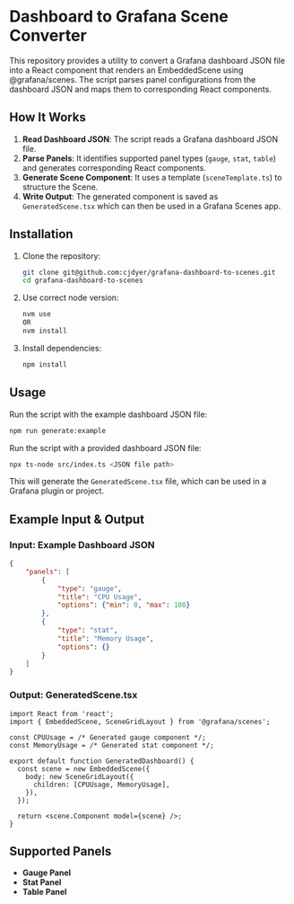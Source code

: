 # Dashboard to Grafana Scene Converter

This repository provides a utility to convert a Grafana dashboard JSON file into a React component
that renders an EmbeddedScene using @grafana/scenes. The script parses panel configurations from the
dashboard JSON and maps them to corresponding React components.

## How It Works

1. **Read Dashboard JSON**: The script reads a Grafana dashboard JSON file.
2. **Parse Panels**: It identifies supported panel types (`gauge`, `stat`, `table`) and generates corresponding React components.
3. **Generate Scene Component**: It uses a template (`sceneTemplate.ts`) to structure the Scene.
4. **Write Output**: The generated component is saved as `GeneratedScene.tsx` which can then be used
   in a Grafana Scenes app.

## Installation

1. Clone the repository:
    ```sh
    git clone git@github.com:cjdyer/grafana-dashboard-to-scenes.git
    cd grafana-dashboard-to-scenes
    ```
3. Use correct node version:
    ```sh
    nvm use
    OR
    nvm install
    ```
5. Install dependencies:
    ```sh
    npm install
    ```

## Usage

Run the script with the example dashboard JSON file:

```sh
npm run generate:example
```

Run the script with a provided dashboard JSON file:

```sh
npx ts-node src/index.ts <JSON file path>
```

This will generate the `GeneratedScene.tsx` file, which can be used in a Grafana plugin or project.

## Example Input & Output

### Input: Example Dashboard JSON

```json
{
    "panels": [
        {
            "type": "gauge",
            "title": "CPU Usage",
            "options": {"min": 0, "max": 100}
        },
        {
            "type": "stat",
            "title": "Memory Usage",
            "options": {}
        }
    ]
}
```

### Output: GeneratedScene.tsx

```tsx
import React from 'react';
import { EmbeddedScene, SceneGridLayout } from '@grafana/scenes';

const CPUUsage = /* Generated gauge component */;
const MemoryUsage = /* Generated stat component */;

export default function GeneratedDashboard() {
  const scene = new EmbeddedScene({
    body: new SceneGridLayout({
      children: [CPUUsage, MemoryUsage],
    }),
  });

  return <scene.Component model={scene} />;
}
```

## Supported Panels

-   **Gauge Panel**
-   **Stat Panel**
-   **Table Panel**
